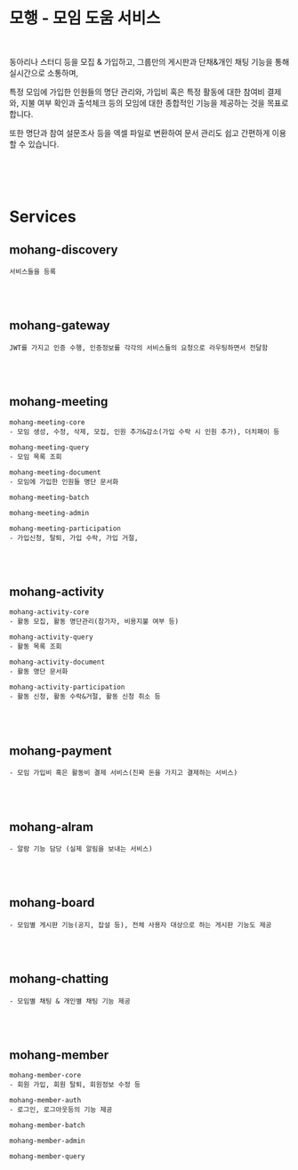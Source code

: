 

# 모행 - 모임 도움 서비스

</br>

동아리나 스터디 등을 모집 & 가입하고, 그룹만의 게시판과 단채&개인 채팅 기능을 통해 실시간으로 소통하며,

특정 모임에 가입한 인원들의 명단 관리와, 가입비 혹은 특정 활동에 대한 참여비 결제와, 지불 여부 확인과 출석체크 등의 모임에 대한 종합적인 기능을 제공하는 것을 목표로 합니다.

또한 명단과 참여 설문조사 등을 엑셀 파일로 변환하여 문서 관리도 쉽고 간편하게 이용할 수 있습니다. 



</br>
</br>
</br>

# Services

## mohang-discovery
```
서비스들을 등록
```



</br>
</br>

## mohang-gateway
```
JWT를 가지고 인증 수행, 인증정보를 각각의 서비스들의 요청으로 라우팅하면서 전달함
```
	
</br>
</br>

## mohang-meeting 
```
mohang-meeting-core 
- 모임 생성, 수정, 삭제, 모집, 인원 추가&감소(가입 수락 시 인원 추가), 더치패이 등 

mohang-meeting-query 
- 모임 목록 조회
		
mohang-meeting-document
- 모임에 가입한 인원들 명단 문서화

mohang-meeting-batch

mohang-meeting-admin

mohang-meeting-participation
- 가입신청, 탈퇴, 가입 수락, 가입 거절,
```

</br>
</br>



## mohang-activity 
```
mohang-activity-core
- 활동 모집, 활동 명단관리(참가자, 비용지불 여부 등)

mohang-activity-query
- 활동 목록 조회
		
mohang-activity-document
- 활동 명단 문서화

mohang-activity-participation
- 활동 신청, 활동 수락&거절, 활동 신청 취소 등
```

</br>
</br>

## mohang-payment
```
- 모임 가입비 혹은 활동비 결제 서비스(진짜 돈을 가지고 결제하는 서비스)
```	
</br>
</br>

## mohang-alram
```
- 알람 기능 담당 (실제 알림을 보내는 서비스)
```	
</br>
</br>

## mohang-board
```
- 모임별 게시판 기능(공지, 잡설 등), 전체 사용자 대상으로 하는 게시판 기능도 제공
```	
</br>
</br>

## mohang-chatting
```
- 모임별 채팅 & 개인별 채팅 기능 제공
```
	
</br>
</br>

## mohang-member
```
mohang-member-core
- 회원 가입, 회원 탈퇴, 회원정보 수정 등

mohang-member-auth
- 로그인, 로그아웃등의 기능 제공

mohang-member-batch

mohang-member-admin

mohang-member-query
```
</br></br></br>



